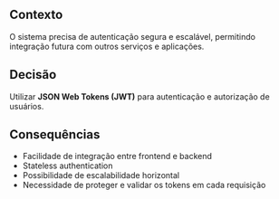 ## Contexto
O sistema precisa de autenticação segura e escalável, permitindo integração futura com outros serviços e aplicações.

## Decisão
Utilizar **JSON Web Tokens (JWT)** para autenticação e autorização de usuários.

## Consequências
- Facilidade de integração entre frontend e backend
- Stateless authentication
- Possibilidade de escalabilidade horizontal
- Necessidade de proteger e validar os tokens em cada requisição 